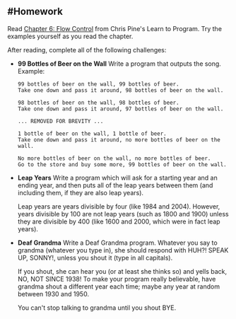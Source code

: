 #Homework
---

Read [Chapter 6: Flow Control](https://pine.fm/LearnToProgram/chap_06.html) from Chris Pine's Learn to Program. Try the examples yourself as you read the chapter.

After reading, complete all of the following challenges:

* **99 Bottles of Beer on the Wall** Write a program that outputs the song. Example:

    ```
    99 bottles of beer on the wall, 99 bottles of beer.
    Take one down and pass it around, 98 bottles of beer on the wall.

    98 bottles of beer on the wall, 98 bottles of beer.
    Take one down and pass it around, 97 bottles of beer on the wall.

    ... REMOVED FOR BREVITY ...

    1 bottle of beer on the wall, 1 bottle of beer.
    Take one down and pass it around, no more bottles of beer on the wall.

    No more bottles of beer on the wall, no more bottles of beer. 
    Go to the store and buy some more, 99 bottles of beer on the wall.
    ```

* **Leap Years** Write a program which will ask for a starting year and an ending year, and then puts all of the leap years between them (and including them, if they are also leap years). 

    Leap years are years divisible by four (like 1984 and 2004). However, years divisible by 100 are not leap years (such as 1800 and 1900) unless they are divisible by 400 (like 1600 and 2000, which were in fact leap years).

* **Deaf Grandma** Write a Deaf Grandma program. Whatever you say to grandma (whatever you type in), she should respond with  HUH?!  SPEAK UP, SONNY!, unless you shout it (type in all capitals). 

    If you shout, she can hear you (or at least she thinks so) and yells back, NO, NOT SINCE 1938! To make your program really believable, have grandma shout a different year each time; maybe any year at random between 1930 and 1950.

    You can't stop talking to grandma until you shout BYE.